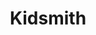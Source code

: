 ---
title: Kidsmith
page_heading: Kidsmith
featured_image_path: '/uploads/1442843154579_boy-reading.jpg'
featured_image_position: 20
fancy_font: Cabin-sketch
---